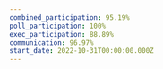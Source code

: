 ```yaml
---
combined_participation: 95.19%
poll_participation: 100%
exec_participation: 88.89%
communication: 96.97%
start_date: 2022-10-31T00:00:00.000Z
---
```


